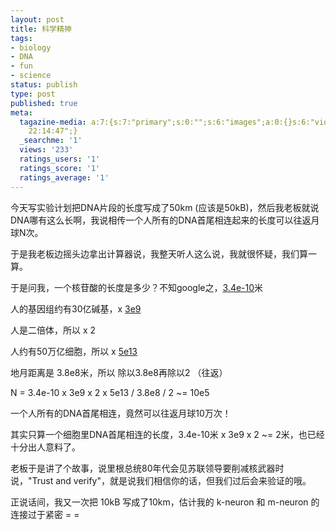 ```yaml
---
layout: post
title: 科学精神
tags:
- biology
- DNA
- fun
- science
status: publish
type: post
published: true
meta:
  tagazine-media: a:7:{s:7:"primary";s:0:"";s:6:"images";a:0:{}s:6:"videos";a:0:{}s:11:"image_count";s:1:"0";s:6:"author";s:7:"4875032";s:7:"blog_id";s:8:"14888982";s:9:"mod_stamp";s:19:"2010-04-21
    22:14:47";}
  _searchme: '1'
  views: '233'
  ratings_users: '1'
  ratings_score: '1'
  ratings_average: '1'
---
```

今天写实验计划把DNA片段的长度写成了50km (应该是50kB)，然后我老板就说DNA哪有这么长啊，我说相传一个人所有的DNA首尾相连起来的长度可以往返月球N次。

于是我老板边摇头边拿出计算器说，我整天听人这么说，我就很怀疑，我们算一算。

于是问我，一个核苷酸的长度是多少？不知google之，<a href="http://en.wikipedia.org/wiki/Base_pair#Length_measurements" target="_blank">3.4e-10</a>米

人的基因组约有30亿碱基，x <a href="http://en.wikipedia.org/wiki/Human_genome" target="_blank">3e9</a>

人是二倍体，所以 x 2

人约有50万亿细胞，所以 x <a href="http://ask.yahoo.com/20020625.html" target="_blank">5e13</a>

地月距离是 3.8e8米，所以 除以3.8e8再除以2 （往返）

N = 3.4e-10 x 3e9 x 2 x 5e13 / 3.8e8 / 2 ~= 10e5

一个人所有的DNA首尾相连，竟然可以往返月球10万次！

其实只算一个细胞里DNA首尾相连的长度，3.4e-10米 x 3e9 x 2 ~= 2米，也已经十分出人意料了。

老板于是讲了个故事，说里根总统80年代会见苏联领导要削减核武器时说，"Trust and verify"，就是说我们相信你的话，但我们过后会来验证的哦。

正说话间，我又一次把 10kB 写成了10km，估计我的 k-neuron 和 m-neuron 的连接过于紧密 = =
